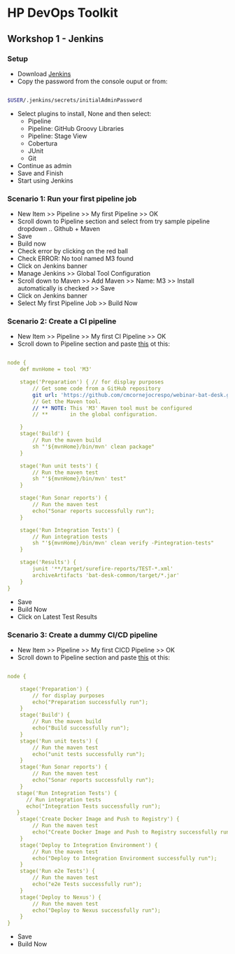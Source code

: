 # HP DevOps Toolkit

## Workshop 1 - Jenkins

### Setup

- Download [Jenkins](http://mirrors.jenkins.io/war-stable/latest/jenkins.war)
- Copy the password from the console ouput or from:

```sh

$USER/.jenkins/secrets/initialAdminPassword
```

- Select plugins to install, None and then select:
  - Pipeline
  - Pipeline: GitHub Groovy Libraries
  - Pipeline: Stage View
  - Cobertura
  - JUnit
  - Git
- Continue as admin
- Save and Finish
- Start using Jenkins

### Scenario 1: Run your first pipeline job

- New Item >> Pipeline >> My first Pipeline >> OK
- Scroll down to Pipeline section and select from try sample pipeline dropdown .. Github + Maven
- Save
- Build now
- Check error by clicking on the red ball
- Check ERROR: No tool named M3 found
- Click on Jenkins banner
- Manage Jenkins >> Global Tool Configuration
- Scroll down to Maven >> Add Maven >> Name: M3 >> Install automatically is checked >> Save
- Click on Jenkins banner
- Select My first Pipeline Job >> Build Now

### Scenario 2: Create a CI pipeline

- New Item >> Pipeline >> My first CI Pipeline >> OK
- Scroll down to Pipeline section and paste [this](https://raw.githubusercontent.com/cmcornejocrespo/devops-training-material/develop/jenkins/Jenkinsfile) ot this:

```yml

node {
    def mvnHome = tool 'M3'

    stage('Preparation') { // for display purposes
        // Get some code from a GitHub repository
        git url: 'https://github.com/cmcornejocrespo/webinar-bat-desk.git', branch: 'feature/jbcnconf-2017'
        // Get the Maven tool.
        // ** NOTE: This 'M3' Maven tool must be configured
        // **       in the global configuration.

    }
    stage('Build') {
        // Run the maven build
        sh "'${mvnHome}/bin/mvn' clean package"
    }

    stage('Run unit tests') {
        // Run the maven test
        sh "'${mvnHome}/bin/mvn' test"
    }

    stage('Run Sonar reports') {
        // Run the maven test
        echo("Sonar reports successfully run");
    }

    stage('Run Integration Tests') {
        // Run integration tests
        sh "'${mvnHome}/bin/mvn' clean verify -Pintegration-tests"
    }

    stage('Results') {
        junit '**/target/surefire-reports/TEST-*.xml'
        archiveArtifacts 'bat-desk-common/target/*.jar'
    }
}
```

- Save
- Build Now
- Click on Latest Test Results

### Scenario 3: Create a dummy CI/CD pipeline

- New Item >> Pipeline >> My first CICD Pipeline >> OK
- Scroll down to Pipeline section and paste [this](https://raw.githubusercontent.com/cmcornejocrespo/devops-training-material/develop/jenkins/Jenkinsfile.complete.pipeline) ot this:

```yml

node {

    stage('Preparation') {
        // for display purposes
        echo("Preparation successfully run");
    }
    stage('Build') {
        // Run the maven build
        echo("Build successfully run");
    }
    stage('Run unit tests') {
        // Run the maven test
        echo("unit tests successfully run");
    }
    stage('Run Sonar reports') {
        // Run the maven test
        echo("Sonar reports successfully run");
    }
   stage('Run Integration Tests') {
      // Run integration tests
      echo("Integration Tests successfully run");
   }
    stage('Create Docker Image and Push to Registry') {
        // Run the maven test
        echo("Create Docker Image and Push to Registry successfully run");
    }
    stage('Deploy to Integration Environment') {
        // Run the maven test
        echo("Deploy to Integration Environment successfully run");
    }
    stage('Run e2e Tests') {
        // Run the maven test
        echo("e2e Tests successfully run");
    }
    stage('Deploy to Nexus') {
        // Run the maven test
        echo("Deploy to Nexus successfully run");
    }
}
```

- Save
- Build Now